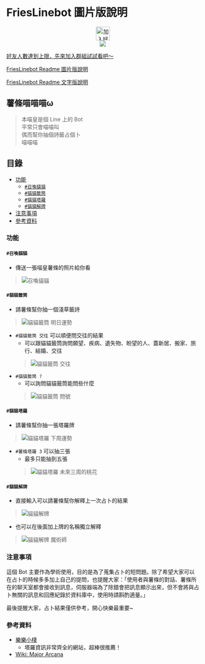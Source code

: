 # FriesLinebot 圖片版說明
<p align='center'>
<a href="https://line.me/R/ti/p/%40hld1679y">
<img height="36" border="0" alt="加入好友" src="https://tinyurl.com/yb9jephs"></a><br/>
<img src="https://i.imgur.com/0Okbbcmm.jpg"/>
</p>

[好友人數達到上限，先來加入群組試試看吧～](https://line.me/R/ti/g/erpyZX0yk3)

[FriesLinebot Readme 圖片版說明](https://tinyurl.com/FriesLinebotR)  

[FriesLinebot Readme 文字版說明](https://tinyurl.com/FriesLinebot)

## 薯條喵喵喵ω

> 本喵皇是個 Line 上的 Bot  
> 平常只會喵喵叫  
> 偶而幫你抽個詩籤占個卜  
> 喵喵喵  

## 目錄
+ [功能](#功能)
	+ [`#召喚貓貓`](#召喚貓貓)
	+ [`#貓貓籤筒`](#貓貓籤筒)
	+ [`#貓貓塔羅`](#貓貓塔羅)
	+ [`#貓貓解牌`](#貓貓解牌)
+ [注意事項](#注意事項)
+ [參考資料](#參考資料)

### 功能

#### `#召喚貓貓`
+ 傳送一張喵皇薯條的照片給你看
> ![召喚貓貓](https://i.imgur.com/VJmizejm.png)

#### `#貓貓籤筒`
+ 請薯條幫你抽一個淺草籤詩
> ![貓貓籤筒 明日運勢](https://i.imgur.com/CnFTGq2m.png)
+ `#貓貓籤筒 交往` 可以順便問交往的結果
	+ 可以跟貓貓籤筒詢問願望、疾病、遺失物、盼望的人、蓋新居、搬家、旅行、結婚、交往
	> ![貓貓籤筒 交往](https://i.imgur.com/3Eu4jKjm.png)
+ `#貓貓籤筒 ?`
	+ 可以詢問貓貓籤筒能問些什麼
	> ![貓貓籤筒 問號](https://i.imgur.com/jCMtybmm.png)

#### `#貓貓塔羅`
+ 請薯條幫你抽一張塔羅牌
> ![貓貓塔羅 下周運勢](https://i.imgur.com/XB6gjM9m.png)
+ `#薯條塔羅 3` 可以抽三張
	+ 最多只能抽到五張
	> ![貓貓塔羅 未來三周的桃花](https://i.imgur.com/XRn6MYOl.jpg)

#### `#貓貓解牌`
+ 直接輸入可以請薯條幫你解釋上一次占卜的結果
> ![貓貓解牌](https://i.imgur.com/S4W1HlJm.png)
+ 也可以在後面加上牌的名稱獨立解釋
> ![貓貓解牌 魔術師](https://i.imgur.com/HBx7ylem.png)

### 注意事項
這個 Bot 主要作為學術使用，目的是為了蒐集占卜的短問題。除了希望大家可以在占卜的時候多多加上自己的提問，也提醒大家：「使用者與薯條的對話、薯條所在的聊天室都會接收到訊息，伺服器端為了除錯會把訊息顯示出來，但不會將與占卜無關的訊息和回應紀錄於資料庫中，使用時請斟酌適量。」

最後提醒大家，占卜結果僅供參考，開心快樂最重要~

### 參考資料
+ [樂樂小棧](http://mst168.idv.tw/tarot/TAROS/index.asp)
	+ 塔羅資訊非常齊全的網站，超棒很推薦！
+ [Wiki: Major Arcana](https://en.wikipedia.org/wiki/Major_Arcana)

